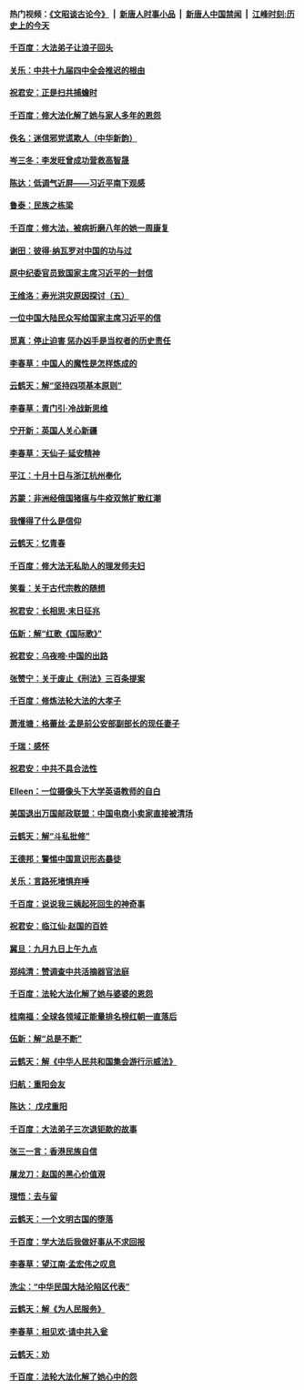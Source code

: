 #### 热门视频：[《文昭谈古论今》](https://github.com/gfw-breaker/wenzhao/blob/master/README.md?t=10312133) &nbsp;|&nbsp; [新唐人时事小品](https://github.com/gfw-breaker/ntdtv-comedy/blob/master/README.md?t=10312133) &nbsp;|&nbsp; [新唐人中国禁闻](https://github.com/gfw-breaker/ntdtv-news/blob/master/README.md?t=10312133) &nbsp;|&nbsp; [江峰时刻:历史上的今天](https://github.com/gfw-breaker/today-in-history/blob/master/README.md?t=10312133) 

#### [千百度：大法弟子让浪子回头](../pages/nsc993/n10819975.md?t=10312133) 

#### [关乐：中共十九届四中全会推迟的根由](../pages/nsc993/n10819308.md?t=10312133) 

#### [祝君安：正是扫共捕蟾时](../pages/nsc993/n10819271.md?t=10312133) 

#### [千百度：修大法化解了她与家人多年的恩怨](../pages/nsc993/n10817526.md?t=10312133) 

#### [佚名：迷信邪党谎欺人（中华新韵）](../pages/nsc993/n10815555.md?t=10312133) 

#### [岑三冬：李发旺曾成功营救高智晟](../pages/nsc993/n10815539.md?t=10312133) 

#### [陈达：低调气近屏——习近平南下观感](../pages/nsc993/n10815525.md?t=10312133) 

#### [鲁泰：民族之栋梁](../pages/nsc993/n10815500.md?t=10312133) 

#### [千百度：修大法，被病折磨八年的她一周康复](../pages/nsc993/n10814999.md?t=10312133) 

#### [谢田：彼得‧纳瓦罗对中国的功与过](../pages/nsc993/n10812731.md?t=10312133) 

#### [原中纪委官员致国家主席习近平的一封信](../pages/nsc993/n10814849.md?t=10312133) 

#### [王维洛：寿光洪灾原因探讨（五）](../pages/nsc993/n10814744.md?t=10312133) 

#### [一位中国大陆民众写给国家主席习近平的信](../pages/nsc993/n10813495.md?t=10312133) 

#### [觅真：停止迫害 惩办凶手是当权者的历史责任](../pages/nsc993/n10811677.md?t=10312133) 

#### [李春草：中国人的魔性是怎样炼成的](../pages/nsc993/n10811622.md?t=10312133) 

#### [云鹤天：解“坚持四项基本原则”](../pages/nsc993/n10810743.md?t=10312133) 

#### [李春草：青门引·冷战新思维](../pages/nsc993/n10810733.md?t=10312133) 

#### [宁开新：英国人关心新疆](../pages/nsc993/n10809847.md?t=10312133) 

#### [李春草：天仙子‧延安精神](../pages/nsc993/n10807053.md?t=10312133) 

#### [平江：十月十日与浙江杭州奉化](../pages/nsc993/n10807043.md?t=10312133) 

#### [苏蒙：非洲经俄国猪瘟与牛疫双煞扩散红潮](../pages/nsc993/n10807031.md?t=10312133) 

#### [我懂得了什么是信仰](../pages/nsc993/n10801554.md?t=10312133) 

#### [云鹤天：忆青春](../pages/nsc993/n10802146.md?t=10312133) 

#### [千百度：修大法无私助人的理发师夫妇](../pages/nsc993/n10802411.md?t=10312133) 

#### [笑看：关于古代宗教的随想](../pages/nsc993/n10802156.md?t=10312133) 

#### [祝君安：长相思‧末日征兆](../pages/nsc993/n10802141.md?t=10312133) 

#### [伍新：解“红歌《国际歌》”](../pages/nsc993/n10800387.md?t=10312133) 

#### [祝君安：乌夜啼‧中国的出路](../pages/nsc993/n10800368.md?t=10312133) 

#### [张赞宁：关于废止《刑法》三百条提案](../pages/nsc993/n10800416.md?t=10312133) 

#### [千百度：修炼法轮大法的大孝子](../pages/nsc993/n10799615.md?t=10312133) 

#### [萧淮塘：格蕾丝‧孟是前公安部副部长的现任妻子](../pages/nsc993/n10799586.md?t=10312133) 

#### [千瑞：感怀](../pages/nsc993/n10799581.md?t=10312133) 

#### [祝君安：中共不具合法性](../pages/nsc993/n10798264.md?t=10312133) 

#### [EIleen：一位摄像头下大学英语教师的自白](../pages/nsc993/n10797002.md?t=10312133) 

#### [美国退出万国邮政联盟：中国电商小卖家直接被清场](../pages/nsc993/n10794894.md?t=10312133) 

#### [云鹤天：解“斗私批修”](../pages/nsc993/n10794890.md?t=10312133) 

#### [王德邦：警惕中国意识形态暴徒](../pages/nsc993/n10794883.md?t=10312133) 

#### [关乐：言路死堵惧弃唾](../pages/nsc993/n10794076.md?t=10312133) 

#### [千百度：说说我三姨起死回生的神奇事](../pages/nsc993/n10794283.md?t=10312133) 

#### [祝君安：临江仙‧赵国的百姓](../pages/nsc993/n10794048.md?t=10312133) 

#### [冀旦：九月九日上午九点](../pages/nsc993/n10794036.md?t=10312133) 

#### [郑纯清：赞调查中共活摘器官法庭](../pages/nsc993/n10791263.md?t=10312133) 

#### [千百度：法轮大法化解了她与婆婆的恩怨](../pages/nsc993/n10791631.md?t=10312133) 

#### [桂南福：全球各领域正能量排名榜红朝一直落后](../pages/nsc993/n10791212.md?t=10312133) 

#### [伍新：解“总是不断”](../pages/nsc993/n10791175.md?t=10312133) 

#### [云鹤天：解《中华人民共和国集会游行示威法》](../pages/nsc993/n10788984.md?t=10312133) 

#### [归航：重阳会友](../pages/nsc993/n10788972.md?t=10312133) 

#### [陈达： 戊戌重阳](../pages/nsc993/n10788955.md?t=10312133) 

#### [千百度：大法弟子三次退钜款的故事](../pages/nsc993/n10788888.md?t=10312133) 

#### [张三一言：香港民族自信](../pages/nsc993/n10788940.md?t=10312133) 

#### [屠龙刀：赵国的黑心价值覌](../pages/nsc993/n10786800.md?t=10312133) 

#### [理悟：去与留](../pages/nsc993/n10786798.md?t=10312133) 

#### [云鹤天：一个文明古国的堕落](../pages/nsc993/n10786791.md?t=10312133) 

#### [千百度：学大法后我做好事从不求回报](../pages/nsc993/n10786688.md?t=10312133) 

#### [李春草：望江南‧孟宏伟之叹息](../pages/nsc993/n10786183.md?t=10312133) 

#### [洗尘：“中华民国大陆沦陷区代表”](../pages/nsc993/n10786166.md?t=10312133) 

#### [云鹤天：解《为人民服务》](../pages/nsc993/n10786176.md?t=10312133) 

#### [李春草：相见欢‧请中共入瓮](../pages/nsc993/n10785067.md?t=10312133) 

#### [云鹤天：劝](../pages/nsc993/n10785051.md?t=10312133) 

#### [千百度：法轮大法化解了她心中的怨](../pages/nsc993/n10783905.md?t=10312133) 

